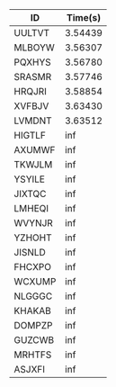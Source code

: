 |ID|Time(s)|
|-|-|
|UULTVT|3.54439|
|MLBOYW|3.56307|
|PQXHYS|3.56780|
|SRASMR|3.57746|
|HRQJRI|3.58854|
|XVFBJV|3.63430|
|LVMDNT|3.63512|
|HIGTLF|inf|
|AXUMWF|inf|
|TKWJLM|inf|
|YSYILE|inf|
|JIXTQC|inf|
|LMHEQI|inf|
|WVYNJR|inf|
|YZHOHT|inf|
|JISNLD|inf|
|FHCXPO|inf|
|WCXUMP|inf|
|NLGGGC|inf|
|KHAKAB|inf|
|DOMPZP|inf|
|GUZCWB|inf|
|MRHTFS|inf|
|ASJXFI|inf|
